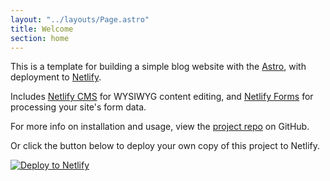 ```yaml
---
layout: "../layouts/Page.astro"
title: Welcome
section: home
---
```


This is a template for building a simple blog website with the [Astro](https://astro.build), with deployment to [Netlify](https://www.netlify.com).

Includes [Netlify CMS](https://www.netlifycms.org) for WYSIWYG content editing, and [Netlify Forms](https://www.netlify.com/docs/form-handling) for processing your site's form data.

For more info on installation and usage, view the [project repo](https://github.com/chauchausoup/bhattey-blog) on GitHub.

Or click the button below to deploy your own copy of this project to Netlify.

[![Deploy to Netlify](https://www.netlify.com/img/deploy/button.svg)](https://app.netlify.com/start/deploy?repository=https://github.com/chauchausoup/bhattey-blog&stack=cms)
